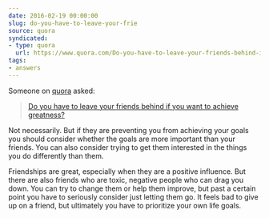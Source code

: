 ```yaml
---
date: 2016-02-19 00:00:00
slug: do-you-have-to-leave-your-frie
source: quora
syndicated:
- type: quora
  url: https://www.quora.com/Do-you-have-to-leave-your-friends-behind-if-you-want-to-achieve-greatness/answer/Roy-Tang
tags:
- answers
---
```


Someone on [quora](https://quora.com) asked:

> [Do you have to leave your friends behind if you want to achieve greatness?](https://www.quora.com/Do-you-have-to-leave-your-friends-behind-if-you-want-to-achieve-greatness/answer/Roy-Tang)


Not necessarily. But if they are preventing you from achieving your goals you should consider whether the goals are more important than your friends. You can also consider trying to get them interested in the things you do differently than them.

Friendships are great, especially when they are a positive influence. But there are also friends who are toxic, negative people who can drag you down. You can try to change them or help them improve, but past a certain point you have to seriously consider just letting them go. It feels bad to give up on a friend, but ultimately you have to prioritize your own life goals.